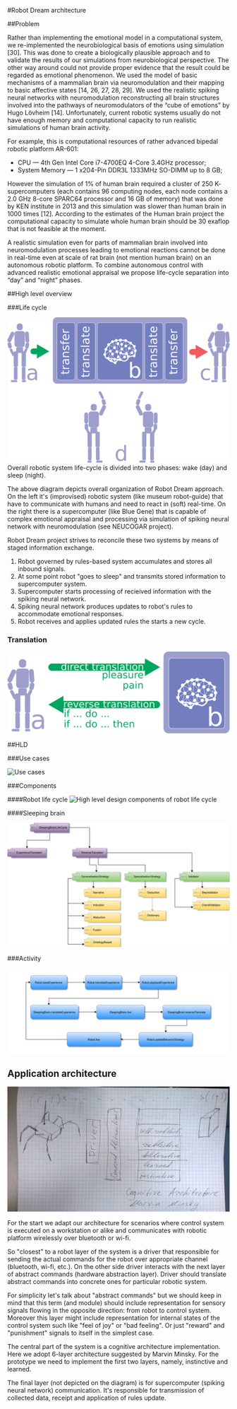 #Robot Dream architecture

##Problem

Rather than implementing the
emotional model in a computational system, we re-implemented the neurobiological 
basis of emotions using simulation [30]. This was done to create a biologically
plausible approach and to validate the results of our simulations from neurobiological 
perspective. The other way around could not provide proper evidence that
the result could be regarded as emotional phenomenon. We used the model of
basic mechanisms of a mammalian brain via neuromodulation and their mapping
to basic affective states [14, 26, 27, 28, 29]. We used the realistic spiking neural
networks with neuromodulation reconstructing all brain structures involved into
the pathways of neuromodulators of the “cube of emotions” by Hugo Lövheim
[14]. Unfortunately, current robotic systems usually do not have enough memory
and computational capacity to run realistic simulations of human brain activity.

For example, this is computational resources of rather advanced bipedal
robotic platform AR-601:

* CPU — 4th Gen Intel Core i7-4700EQ 4-Core 3.4GHz processor;
* System Memory — 1 x204-Pin DDR3L 1333MHz SO-DIMM up to 8 GB;

However the simulation of 1% of human brain required a cluster of 250 K-
supercomputers (each contains 96 computing nodes, each node contains a 2.0
GHz 8-core SPARC64 processor and 16 GB of memory) that was done by KEN
institute in 2013 and this simulation was slower than human brain in 1000 times
[12]. According to the estimates of the Human brain project the computational
capacity to simulate whole human brain should be 30 exaflop that is not feasible 
at the moment.

A realistic simulation even for parts of mammalian brain involved
into neuromodulation processes leading to emotional reactions cannot be done in
real-time even at scale of rat brain (not mention human brain) on an autonomous
robotic platform. To combine autonomous control with advanced realistic emotional 
appraisal we propose life-cycle separation into “day” and “night” phases.

##High level overview 

###Life cycle

![High level overview](HL_Life_cycle.png)
Overall robotic system life-cycle is divided into two phases: wake (day) and sleep (night).

The above diagram depicts overall organization of Robot Dream approach.
On the left it's (improvised) robotic system (like museum robot-guide)
that have to communicate with humans and need to react in (soft) real-time.
On the right there is a supercomputer (like Blue Gene) that is capable of
complex emotional appraisal and processing via simulation of spiking neural
network with neuromodulation (see NEUCOGAR project).

Robot Dream project strives to reconcile these two systems by means of
staged information exchange.

1. Robot governed by rules-based system accumulates and stores all inbound signals.
2. At some point robot "goes to sleep" and transmits stored information to supercomputer system.
3. Supercomputer starts processing of recieived information with the spiking neural network.
4. Spiking neural network produces updates to robot's rules to accommodate emotional responses.
5. Robot receives and applies updated rules the starts a new cycle.

### Translation

![High level translations](HL_Translations.png)

##HLD

###Use cases

![Use cases](HLD_Use_cases.png)

###Components

####Robot life cycle
![High level design components of robot life cycle](HLD_Component_RobotLifeCycle.png)

####Sleeping brain

![High level design components of the "sleeping brain"](HLD_Component_SleepingBrainLifeCycle.png)

###Activity

![High level design activity diagram](HLD_Activity_Synchronisation.png)

## Application architecture

![](app_overview.jpg)

For the start we adapt our architecture for scenarios where control system
is executed on a workstation or alike and communicates with robotic platform
wirelessly over bluetooth or wi-fi.

So "closest" to a robot layer of the system is a driver that responsible for
sending the actual commands for the robot over appropriate channel
(bluetooth, wi-fi, etc.). On the other side driver interacts with the next
layer of abstract commands (hardware abstraction layer). Driver should
translate abstract commands into concrete ones for particular robotic
system.

For simplicity let's talk about "abstract commands" but we should keep in
mind that this term (and module) should include representation for sensory
signals flowing in the opposite direction: from robot to control system.
Moreover this layer might include representation for internal states of
the control system such like "feel of joy" or "bad feeling". Or just
"reward" and "punishment" signals to itself in the simplest case.

The central part of the system is a cognitive architecture implementation.
Here we adopt 6-layer architecture suggested by Marvin Minsky. For the
prototype we need to implement the first two layers, namely, instinctive
and learned.

The final layer (not depicted on the diagram) is for supercomputer (spiking
neural network) communication. It's responsible for transmission of
collected data, receipt and application of rules update.
